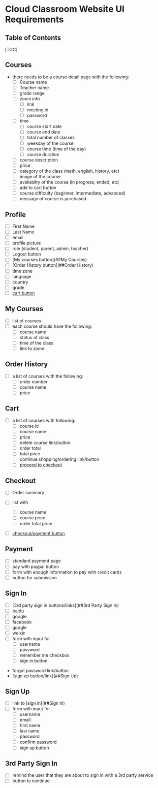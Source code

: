 # Cloud Classroom Website UI Requirements

## Table of Contents
[TOC]

## Courses

 - there needs to be a course detail page with the following:
   - [ ] Course name
   - [ ] Teacher name
   - [ ] grade range
   - [ ] zoom info
     - [ ] link
     - [ ] meeting id
     - [ ] password
   - [ ] time
     - [ ] course start date
     - [ ] course end date
     - [ ] total number of classes
     - [ ] weekday of the course
     - [ ] course time (time of the day)
     - [ ] course duration
   - [ ] course description
   - [ ] price
   - [ ] category of the class (math, english, history, etc)
   - [ ] image of the course
   - [ ] avaliabilty of the course (in progress, ended, etc)
   - [ ] add to cart button
   - [ ] course difficulty (beginner, intermediate, advanced)
   - [ ] message of course is purchased

## Profile

 - [ ] First Name
 - [ ] Last Name
 - [ ] email
 - [ ] profile picture
 - [ ] role (student, parent, admin, teacher)
 - [ ] Logout button
 - [ ] [My courses button](##My Courses)
 - [ ] [Order History button](##Order History)
 - [ ] time zone
 - [ ] language
 - [ ] country
 - [ ] grade
 - [ ] [cart button](##Cart)

## My Courses

 - [ ] list of courses
 - [ ] each course should have the following:
   - [ ] course name
   - [ ] status of class
   - [ ] time of the class
   - [ ] link to zoom

## Order History
 - [ ] a list of courses with the following:
   - [ ] order number
   - [ ] course name
   - [ ] price

## Cart
 - [ ] a list of courses with following:
   - [ ] course id
   - [ ] course name
   - [ ] price
   - [ ] delete course link/button
   - [ ] order total
   - [ ] total price
   - [ ] continue shopping/ordering link/button
   - [ ] [proceed to checkout](##Checkout)

## Checkout
 - [ ] Order summary
 - [ ] list with 
   - [ ] course name
   - [ ] course price
   - [ ] order total price
 - [ ] [checkout/payment button](##Payment)



## Payment
 - [ ] standard payment page
 - [ ] pay with paypal button
 - [ ] form with enough information to pay with credit cards
 - [ ] button for submission

## Sign In
 - [ ]  [3rd party sign in buttons/links](##3rd Party Sign In)
   - [ ] baidu
   - [ ] google
   - [ ] facebook
   - [ ] google
   - [ ] weixin
 - [ ] form with input for 
   - [ ] username
   - [ ] password
   - [ ] remember me checkbox
   - [ ] sign in button
 - forgot password link/button
 - [sign up button/link](##Sign Up)


## Sign Up
 - [ ] link to [sign in](##Sign In)
 - [ ] form with input for
   - [ ] username
   - [ ] email
   - [ ] first name
   - [ ] last name
   - [ ] password
   - [ ] confirm password
   - [ ] sign up button

## 3rd Party Sign In
 - [ ] remind the user that they are about to sign in with a 3rd party service
 - [ ] button to continue